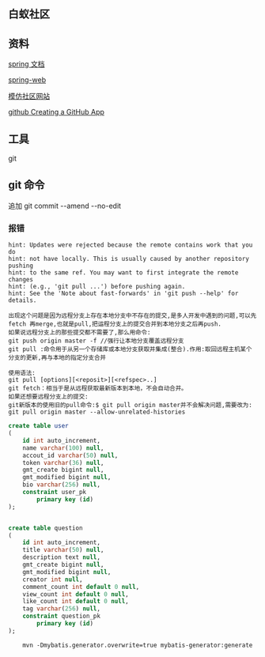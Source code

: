 ## 白蚁社区

## 资料
[spring 文档](https://spring.io)

[spring-web](https://spring.io/guides/gs/serving-web-content/)

[模仿社区网站](https://elasticsearch.cn)

[github Creating a GitHub App](https://developer.github.com/apps/building-github-apps/creating-a-github-app/)
## 工具
git

## git 命令
 追加   git commit --amend --no-edit
### 报错
    hint: Updates were rejected because the remote contains work that you do
    hint: not have locally. This is usually caused by another repository pushing
    hint: to the same ref. You may want to first integrate the remote changes
    hint: (e.g., 'git pull ...') before pushing again.
    hint: See the 'Note about fast-forwards' in 'git push --help' for details.
     
    出现这个问题是因为远程分支上存在本地分支中不存在的提交,是多人开发中遇到的问题,可以先fetch 再merge,也就是pull,把运程分支上的提交合并到本地分支之后再push.
    如果说远程分支上的那些提交都不需要了,那么用命令:
    git push origin master -f //强行让本地分支覆盖远程分支
    git pull :命令用于从另一个存储库或本地分支获取并集成(整合).作用:取回远程主机某个分支的更新,再与本地的指定分支合并
    
    使用语法:
    git pull [options][<reposit>][<refspec>..]
    git fetch：相当于是从远程获取最新版本到本地，不会自动合并。
    如果还想要远程分支上的提交:
    git新版本的使用旧的pull命令:$ git pull origin master并不会解决问题,需要改为:
    git pull origin master --allow-unrelated-histories



```sql
create table user
(
	id int auto_increment,
	name varchar(100) null,
	accout_id varchar(50) null,
    token varchar(36) null,
	gmt_create bigint null,
	gmt_modified bigint null,
	bio varchar(256) null,
	constraint user_pk
		primary key (id)
);


create table question
(
	id int auto_increment,
	title varchar(50) null,
	description text null,
	gmt_create bigint null,
	gmt_modified bigint null,
	creator int null,
	comment_count int default 0 null,
	view_count int default 0 null,
	like_count int default 0 null,
	tag varchar(256) null,
	constraint question_pk
		primary key (id)
);

```
```
    mvn -Dmybatis.generator.overwrite=true mybatis-generator:generate
```
